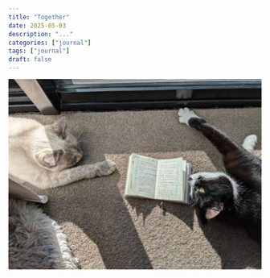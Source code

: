 ```yaml
---
title: "Together"
date: 2025-05-03
description: "..."
categories: ["journal"]
tags: ["journal"]
draft: false
---
```


![Together](featured.png)